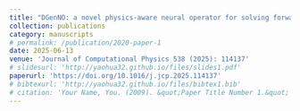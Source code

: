 ```yaml
---
title: "DGenNO: a novel physics-aware neural operator for solving forward and inverse PDE problems based on deep, generative probabilistic modeling"
collection: publications
category: manuscripts
# permalink: /publication/2020-paper-1
date: 2025-06-13
venue: 'Journal of Computational Physics 538 (2025): 114137'
# slidesurl: 'http://yaohua32.github.io/files/slides1.pdf'
paperurl: 'https://doi.org/10.1016/j.jcp.2025.114137'
# bibtexurl: 'http://yaohua32.github.io/files/bibtex1.bib'
# citation: 'Your Name, You. (2009). &quot;Paper Title Number 1.&quot; <i>Journal 1</i>. 1(1).'
---
```

